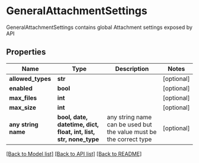 # GeneralAttachmentSettings

GeneralAttachmentSettings contains global Attachment settings exposed by API

## Properties
Name | Type | Description | Notes
------------ | ------------- | ------------- | -------------
**allowed_types** | **str** |  | [optional] 
**enabled** | **bool** |  | [optional] 
**max_files** | **int** |  | [optional] 
**max_size** | **int** |  | [optional] 
**any string name** | **bool, date, datetime, dict, float, int, list, str, none_type** | any string name can be used but the value must be the correct type | [optional]

[[Back to Model list]](../README.md#documentation-for-models) [[Back to API list]](../README.md#documentation-for-api-endpoints) [[Back to README]](../README.md)


